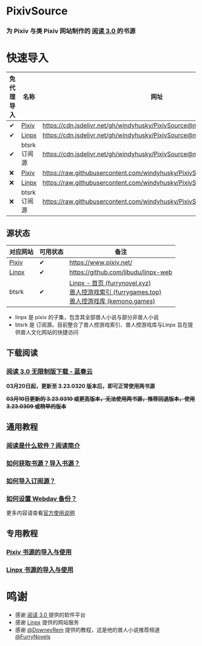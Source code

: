 # PixivSource

### 为 Pixiv 与类 Pixiv 网站制作的 [阅读 3.0 ](https://github.com/gedoor/legado) 的书源


# 快速导入

| 免代理导入 | 名称                                 | 网址                                                         |
| -------- | ------------------------------------ | ------------------------------------------------------------ |
| ✔        | [Pixiv](https://www.pixiv.net/)      | https://cdn.jsdelivr.net/gh/windyhusky/PixivSource@main/pixiv.json |
| ✔        | [Linpx](https://linpx.linpicio.com/) | https://cdn.jsdelivr.net/gh/windyhusky/PixivSource@main/linpx.json |
| ✔        | btsrk订阅源                          | https://cdn.jsdelivr.net/gh/windyhusky/PixivSource@main/btsrkWeb.json |
| ❌       | [Pixiv](https://www.pixiv.net/)      | https://raw.githubusercontent.com/windyhusky/PixivSource/main/pixiv.json |
| ❌       | [Linpx](https://linpx.linpicio.com/) | https://raw.githubusercontent.com/windyhusky/PixivSource/main/linpx.json |
| ❌       | btsrk订阅源                          | https://raw.githubusercontent.com/windyhusky/PixivSource/main/btsrkWeb.json |


## 源状态

| 对应网站 | 可用状态 | 备注 |
| ----- | -------- | ----------------------------------------------- |
| [Pixiv](https://www.pixiv.net/) | ✔ | https://www.pixiv.net/ |
| [Linpx](https://linpx.linpicio.com/) | ✔ | https://github.com/libudu/linpx-web |
| btsrk | ✔ | [Linpx - 首页 (furrynovel.xyz)](https://www.furrynovel.xyz/)<br />[兽人控游戏索引 (furrygames.top)](https://furrygames.top/zh-cn/list.html)<br />[兽人控游戏库 (kemono.games)](https://kemono.games/zh-Hans) |

- linpx 是 pixiv 的子集，包含其全部兽人小说与部分非兽人小说
- btsrk 是 订阅源。目前整合了兽人控游戏索引、兽人控游戏库与Linpx 旨在提供兽人文化网站的快捷访问


## 下载阅读
### [阅读 3.0 无限制版下载 - 蓝奏云](https://kunfei.lanzoux.com/b0f810h4b#d8j9)

**03月20日起，更新至 3.23.0320 版本后，即可正常使用两书源**

**~~03月10日更新的 3.23.0310 或更高版本，无法使用两书源，推荐回退版本，使用 3.23.0309 或稍早的版本~~**


## 通用教程
### [阅读是什么软件？阅读简介](./doc/Legado.md)
### [如何获取书源？导入书源？](./doc/Import.md)
### [如何导入订阅源？](./doc/Import2.md)
### [如何设置 Webdav 备份？](./doc/WebdavBackup.md)

更多内容请查看[官方使用说明](https://www.yuque.com/legado/wiki/xz)


## 专用教程
### [Pixiv 书源的导入与使用](./doc/Pixiv.md)
### [Linpx 书源的导入与使用](./doc/Linpx.md)


# 鸣谢
- 感谢 [阅读 3.0 ](https://github.com/gedoor/legado) 提供的软件平台
- 感谢 [Linpx](https://github.com/libudu/linpx-web) 提供的网站服务
- 感谢 [@DowneyRem](https://github.com/DowneyRem) 提供的教程，这是他的兽人小说推荐频道 [@FurryNovels](https://t.me/FurryNovels)

